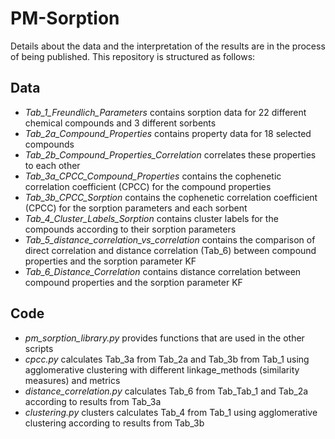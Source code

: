 # PM-Sorption

Details about the data and the interpretation of the results are in the process of being published. 
This repository is structured as follows:

## Data
- _Tab_1_Freundlich_Parameters_ contains sorption data for 22 different chemical compounds and 3 different sorbents
- _Tab_2a_Compound_Properties_ contains property data for 18 selected compounds
- _Tab_2b_Compound_Properties_Correlation_ correlates these properties to each other
- _Tab_3a_CPCC_Compound_Properties_ contains the cophenetic correlation coefficient (CPCC) for the compound properties
- _Tab_3b_CPCC_Sorption_ contains the cophenetic correlation coefficient (CPCC) for the sorption parameters and each sorbent
- _Tab_4_Cluster_Labels_Sorption_ contains cluster labels for the compounds according to their sorption parameters
- _Tab_5_distance_correlation_vs_correlation_ contains the comparison of direct correlation and distance correlation (Tab_6) between compound properties and the sorption parameter KF
- _Tab_6_Distance_Correlation_ contains distance correlation between compound properties and the sorption parameter KF

## Code
- _pm_sorption_library.py_ provides functions that are used in the other scripts
- _cpcc.py_ calculates Tab_3a from Tab_2a and Tab_3b from Tab_1 using agglomerative clustering with different linkage_methods (similarity measures) and metrics
- _distance_correlation.py_ calculates Tab_6 from Tab_Tab_1 and Tab_2a according to results from Tab_3a
- _clustering.py_ clusters calculates Tab_4 from Tab_1 using agglomerative clustering according to results from Tab_3b
